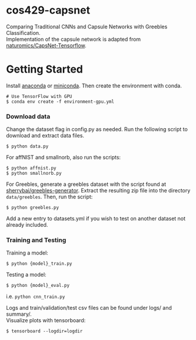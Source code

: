 # cos429-capsnet
Comparing Traditional CNNs and Capsule Networks with Greebles Classification. \
Implementation of the capsule network is adapted from [naturomics/CapsNet-Tensorflow](https://github.com/naturomics/CapsNet-Tensorflow).

# Getting Started
Install [anaconda](https://www.continuum.io/downloads) or [miniconda](https://conda.io/miniconda.html).
Then create the environment with conda.
```
# Use TensorFlow with GPU
$ conda env create -f environment-gpu.yml
```
### Download data
Change the dataset flag in config.py as needed.
Run the following script to download and extract data files.
```
$ python data.py
```
For affNIST and smallnorb, also run the scripts:
```
$ python affnist.py
$ python smallnorb.py
```
For Greebles, generate a greebles dataset with the script found at [sherrybai/greebles-generator](https://github.com/sherrybai/greebles-generator). 
Extract the resulting zip file into the directory `data/greebles`.
Then, run the script:
```
$ python greebles.py
```

Add a new entry to datasets.yml if you wish to test on another dataset not already included.

### Training and Testing
Training a model: 
```
$ python {model}_train.py 
```
Testing a model: 
```
$ python {model}_eval.py
```
i.e. `python cnn_train.py`

Logs and train/validation/test csv files can be found under logs/ and summary/. \
Visualize plots with tensorboard:
```
$ tensorboard --logdir=logdir
```
